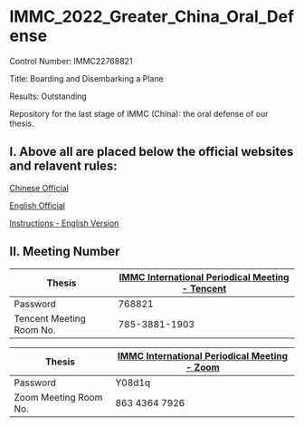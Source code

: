 # IMMC_2022_Greater_China_Oral_Defense

Control Number: IMMC22768821

Title: Boarding and Disembarking a Plane

Results: Outstanding

Repository for the last stage of IMMC (China): the oral defense of our thesis.

## I. Above all are placed below the official websites and relavent rules:

[Chinese Official](https://github.com/stOOrz-Mathematical-Modelling-Group/IMMC_2022_IMMC_2022_Greater_China_Oral_Defense)

[English Official](http://www.immchallenge.org/)

[Instructions - English Version](http://immchallenge.org/Pages/Rules.html)

## II. Meeting Number

| Thesis   |[IMMC International Periodical Meeting - Tencent](https://meeting.tencent.com/dm/KN9nzq1NqMcU)|
|----------|--------|
| Password | 768821 |
| Tencent Meeting Room No. | 785-3881-1903 |

| Thesis   |[IMMC International Periodical Meeting - Zoom](https://us05web.zoom.us/j/86343647926?pwd=QVNBTUpqQnBkbXU0ZFI4Tmx1VnFOdz09)|
|----------|--------|
| Password | Y08d1q |
| Zoom Meeting Room No. | 863 4364 7926 |
